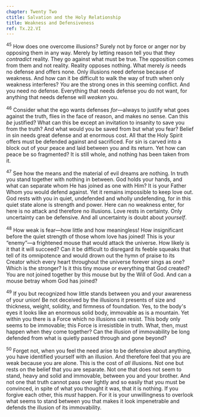 ```yaml
---
chapter: Twenty Two
ctitle: Salvation and the Holy Relationship
title: Weakness and Defensiveness
ref: Tx.22.VI
---
```


<sup>45</sup> How does one overcome illusions? Surely not by force or anger nor by
opposing them in any way. Merely by letting reason tell you that they
*contradict* reality. They go against what must be true. The opposition
comes from them and not reality. Reality opposes nothing. What merely
*is* needs no defense and offers none. Only illusions need defense
because of weakness. And how can it be difficult to walk the way of
truth when only weakness interferes? *You* are the strong ones in this
seeming conflict. And you need no defense. Everything that needs defense
you do not want, for anything that needs defense will *weaken* you.

<sup>46</sup> Consider what the ego wants defenses *for*—always to justify what
goes against the truth, flies in the face of reason, and makes no sense.
Can this *be* justified? What can this be except an invitation to
insanity to save you from the truth? And what would you be saved from
but what you fear? Belief in sin needs great defense and at enormous
cost. All that the Holy Spirit offers must be defended against and
sacrificed. For sin is carved into a block out of your peace and laid
between you and its return. Yet how can peace be so fragmented? It is
still whole, and nothing has been taken from it.

<sup>47</sup> See how the means and the material of evil dreams are nothing. In
truth you stand together with nothing in between. God holds your hands,
and what can separate whom He has joined as one with Him? It is your
Father Whom you would defend against. Yet it remains impossible to keep
love out. God rests with you in quiet, undefended and wholly
undefending, for in this quiet state alone is strength and power. Here
can no weakness enter, for here is no attack and therefore no illusions.
Love rests in certainty. Only uncertainty can be defensive. And all
uncertainty is doubt about *yourself*.

<sup>48</sup> How weak is fear—how little and how meaningless! How insignificant
before the quiet strength of those whom love has joined! This is your
“enemy”—a frightened mouse that would attack the universe. How likely is
it that it will succeed? Can it be difficult to disregard its feeble
squeaks that tell of its omnipotence and would drown out the hymn of
praise to its Creator which every heart throughout the universe forever
sings as one? Which is the stronger? Is it this tiny mouse or everything
that God created? You are not joined together by this mouse but by the
Will of God. And can a mouse betray whom God has joined?

<sup>49</sup> If you but recognized how little stands between you and your
awareness of your union! Be not deceived by the illusions it presents of
size and thickness, weight, solidity, and firmness of foundation. Yes,
to the body's eyes it looks like an enormous solid body, immovable as is
a mountain. Yet within you there is a Force which no illusions can
resist. This body only seems to be immovable; this Force is irresistible
in truth. What, then, must happen when they come together? Can the
illusion of immovability be long defended from what is quietly passed
through and gone beyond?

<sup>50</sup> Forget not, when you feel the need arise to be defensive about
anything, you have identified yourself with an illusion. And therefore
feel that you are weak because you are alone. This is the cost of *all*
illusions. Not one but rests on the belief that you are separate. Not
one that does not seem to stand, heavy and solid and immovable, between
you and your brother. And not one that truth cannot pass over lightly
and so easily that you must be convinced, in spite of what you thought
it was, that it is nothing. If you forgive each other, this *must*
happen. For it is your unwillingness to overlook what seems to stand
between you that makes it look impenetrable and defends the illusion of
its immovability.

